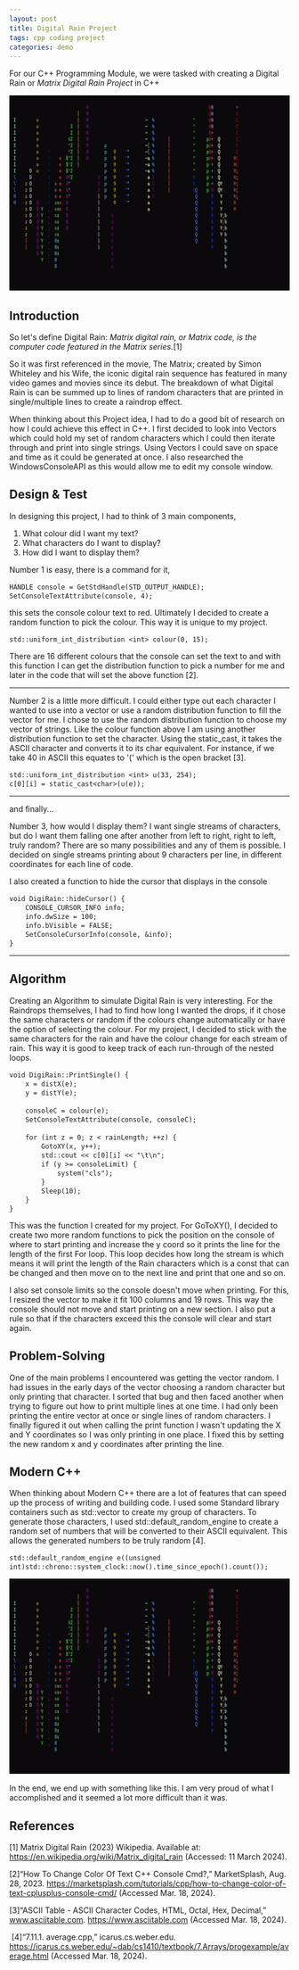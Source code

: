 ```yaml
---
layout: post
title: Digital Rain Project
tags: cpp coding project
categories: demo
---
```


For our C++ Programming Module, we were tasked with creating a Digital Rain or _Matrix Digital Rain Project_ in C++

<img src="https://raw.githubusercontent.com/sarahMATU/DigiRainProject/main/docs/assets/images/Raining.gif" width="600" height="350">

## Introduction
So let's define Digital Rain: _Matrix digital rain, or Matrix code, is the computer code featured in the Matrix series._[1] 

So it was first referenced in the movie, The Matrix; created by Simon Whiteley and his Wife, the iconic digital rain sequence has featured in many video games and movies since its debut. The breakdown of what Digital Rain is can be summed up to lines of random characters that are printed in single/multiple lines to create a raindrop effect.

When thinking about this Project idea, I had to do a good bit of research on how I could achieve this effect in C++. I first decided to look into Vectors which could hold my set of random characters which I could then iterate through and print into single strings. Using Vectors I could save on space and time as it could be generated at once. I also researched the WindowsConsoleAPI as this would allow me to edit my console window.

## Design & Test
In designing this project, I had to think of 3 main components,
1. What colour did I want my text?
2. What characters do I want to display?
3. How did I want to display them?

Number 1 is easy, there is a command for it,
```
HANDLE console = GetStdHandle(STD_OUTPUT_HANDLE);
SetConsoleTextAttribute(console, 4);
```
this sets the console colour text to red. Ultimately I decided to create a random function to pick the colour. This way it is unique to my project.
```
std::uniform_int_distribution <int> colour(0, 15);
```
There are 16 different colours that the console can set the text to and with this function I can get the distribution function to pick a number for me and later in the code that will set the above function [2].

--------------------------------------------------------------------------------------------------

Number 2 is a little more difficult. I could either type out each character I wanted to use into a vector or use a random distribution function to fill the vector for me. I chose to use the random distribution function to choose my vector of strings. Like the colour function above I am using another distribution function to set the character. Using the static_cast, it takes the ASCII character and converts it to its char equivalent. For instance, if we take 40 in ASCII this equates to '(' which is the open bracket [3].
```
std::uniform_int_distribution <int> u(33, 254);
c[0][i] = static_cast<char>(u(e));
```
--------------------------------------------------------------------------------------------------

and finally...

Number 3, how would I display them? I want single streams of characters, but do I want them falling one after another from left to right, right to left, truly random? There are so many possibilities and any of them is possible. I decided on single streams printing about 9 characters per line, in different coordinates for each line of code.

I also created a function to hide the cursor that displays in the console 
```
void DigiRain::hideCursor() {
	CONSOLE_CURSOR_INFO info;
	info.dwSize = 100;
	info.bVisible = FALSE;
	SetConsoleCursorInfo(console, &info);
}
```
--------------------------------------------------------------------------------------------------

## Algorithm
Creating an Algorithm to simulate Digital Rain is very interesting. For the Raindrops themselves, I had to find how long I wanted the drops, if it chose the same characters or random if the colours change automatically or have the option of selecting the colour. For my project, I decided to stick with the same characters for the rain and have the colour change for each stream of rain. This way it is good to keep track of each run-through of the nested loops.
```
void DigiRain::PrintSingle() {
	x = distX(e);
	y = distY(e);

	consoleC = colour(e);
	SetConsoleTextAttribute(console, consoleC);

	for (int z = 0; z < rainLength; ++z) {
		GotoXY(x, y++);
		std::cout << c[0][i] << "\t\n";
		if (y >= consoleLimit) {
			system("cls");
		}
		Sleep(10);
	}
}
```
This was the function I created for my project. For GoToXY(), I decided to create two more random functions to pick the position on the console of where to start printing and increase the y coord so it prints the line for the length of the first For loop. This loop decides how long the stream is which means it will print the length of the Rain characters which is a const that can be changed and then move on to the next line and print that one and so on.

I also set console limits so the console doesn't move when printing. For this, I resized the vector to make it fit 100 columns and 19 rows. This way the console should not move and start printing on a new section. I also put a rule so that if the characters exceed this the console will clear and start again.

## Problem-Solving
One of the main problems I encountered was getting the vector random. I had issues in the early days of the vector choosing a random character but only printing that character. I sorted that bug and then faced another when trying to figure out how to print multiple lines at one time. I had only been printing the entire vector at once or single lines of random characters. I finally figured it out when calling the print function I wasn't updating the X and Y coordinates so I was only printing in one place. I fixed this by setting the new random x and y coordinates after printing the line.

## Modern C++
When thinking about Modern C++ there are a lot of features that can speed up the process of writing and building code. I used some Standard library containers such as std::vector to create my group of characters. To generate those characters, I used std::default_random_engine to create a random set of numbers that will be converted to their ASCII equivalent. This allows the generated numbers to be truly random [4].
```
std::default_random_engine e((unsigned int)std::chrono::system_clock::now().time_since_epoch().count());
```

<img src="https://raw.githubusercontent.com/sarahMATU/DigiRainProject/main/docs/assets/images/Raining.gif" width="600" height="350">

In the end, we end up with something like this. I am very proud of what I accomplished and it seemed a lot more difficult than it was.


## References
[1] Matrix Digital Rain (2023) Wikipedia. Available at: https://en.wikipedia.org/wiki/Matrix_digital_rain (Accessed: 11 March 2024).

[2]“How To Change Color Of Text C++ Console Cmd?,” MarketSplash, Aug. 28, 2023. https://marketsplash.com/tutorials/cpp/how-to-change-color-of-text-cplusplus-console-cmd/ (Accessed Mar. 18, 2024).

[3]“ASCII Table - ASCII Character Codes, HTML, Octal, Hex, Decimal,” www.asciitable.com. https://www.asciitable.com (Accessed Mar. 18, 2024).

‌
[4]“7.11.1. average.cpp,” icarus.cs.weber.edu. https://icarus.cs.weber.edu/~dab/cs1410/textbook/7.Arrays/progexample/average.html (Accessed Mar. 18, 2024).
‌
‌

